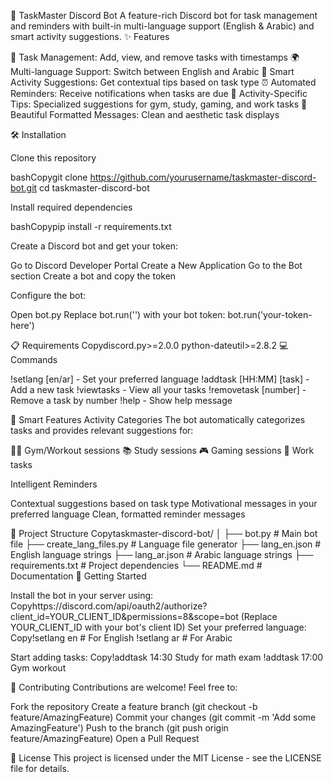 🤖 TaskMaster Discord Bot
A feature-rich Discord bot for task management and reminders with built-in multi-language support (English & Arabic) and smart activity suggestions.
✨ Features

📅 Task Management: Add, view, and remove tasks with timestamps
🌍 Multi-language Support: Switch between English and Arabic
🎯 Smart Activity Suggestions: Get contextual tips based on task type
⏰ Automated Reminders: Receive notifications when tasks are due
💪 Activity-Specific Tips: Specialized suggestions for gym, study, gaming, and work tasks
🎨 Beautiful Formatted Messages: Clean and aesthetic task displays

🛠️ Installation

Clone this repository

bashCopygit clone https://github.com/yourusername/taskmaster-discord-bot.git
cd taskmaster-discord-bot

Install required dependencies

bashCopypip install -r requirements.txt

Create a Discord bot and get your token:

Go to Discord Developer Portal
Create a New Application
Go to the Bot section
Create a bot and copy the token


Configure the bot:

Open bot.py
Replace bot.run('') with your bot token: bot.run('your-token-here')



📋 Requirements
Copydiscord.py>=2.0.0
python-dateutil>=2.8.2
💻 Commands

!setlang [en/ar] - Set your preferred language
!addtask [HH:MM] [task] - Add a new task
!viewtasks - View all your tasks
!removetask [number] - Remove a task by number
!help - Show help message

🌟 Smart Features
Activity Categories
The bot automatically categorizes tasks and provides relevant suggestions for:

🏋️‍♂️ Gym/Workout sessions
📚 Study sessions
🎮 Gaming sessions
💼 Work tasks

Intelligent Reminders

Contextual suggestions based on task type
Motivational messages in your preferred language
Clean, formatted reminder messages

📁 Project Structure
Copytaskmaster-discord-bot/
│
├── bot.py                 # Main bot file
├── create_lang_files.py   # Language file generator
├── lang_en.json          # English language strings
├── lang_ar.json          # Arabic language strings
├── requirements.txt      # Project dependencies
└── README.md            # Documentation
🚀 Getting Started

Install the bot in your server using:
Copyhttps://discord.com/api/oauth2/authorize?client_id=YOUR_CLIENT_ID&permissions=8&scope=bot
(Replace YOUR_CLIENT_ID with your bot's client ID)
Set your preferred language:
Copy!setlang en  # For English
!setlang ar  # For Arabic

Start adding tasks:
Copy!addtask 14:30 Study for math exam
!addtask 17:00 Gym workout


🤝 Contributing
Contributions are welcome! Feel free to:

Fork the repository
Create a feature branch (git checkout -b feature/AmazingFeature)
Commit your changes (git commit -m 'Add some AmazingFeature')
Push to the branch (git push origin feature/AmazingFeature)
Open a Pull Request

📝 License
This project is licensed under the MIT License - see the LICENSE file for details.
